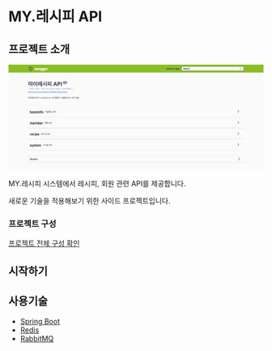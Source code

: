 # MY.레시피 API

## 프로젝트 소개

![screenshot](screenshot.png)

MY.레시피 시스템에서 레시피, 회원 관련  API를 제공합니다.

새로운 기술을 적용해보기 위한 사이드 프로젝트입니다.

### 프로젝트 구성

[프로젝트 전체 구성 확인](https://jsyang-dev.github.io/2019/12/19/myrecipes.html)

## 시작하기

## 사용기술

* [Spring Boot](https://spring.io/projects/spring-boot)
* [Redis](https://redis.io/)
* [RabbitMQ](https://www.rabbitmq.com/)

